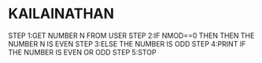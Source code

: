 # KAILAINATHAN
STEP 1:GET NUMBER N FROM USER
STEP 2:IF NMOD==0 THEN THEN THE NUMBER N IS EVEN
STEP 3:ELSE THE NUMBER IS ODD
STEP 4:PRINT IF THE NUMBER IS EVEN OR ODD 
STEP 5:STOP
